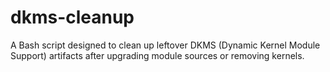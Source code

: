 # dkms-cleanup
A Bash script designed to clean up leftover DKMS (Dynamic Kernel Module Support) artifacts after upgrading module sources or removing kernels.
